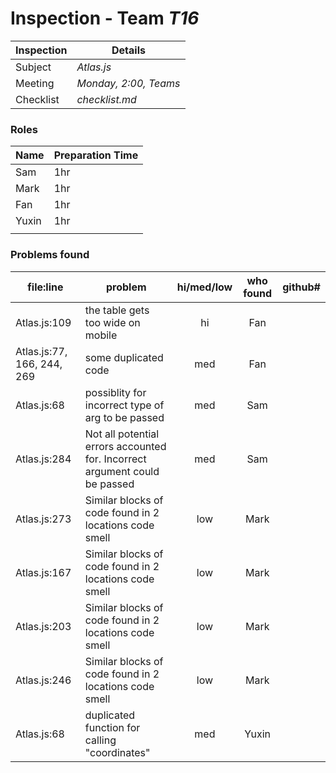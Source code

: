 # Inspection - Team *T16* 
 
| Inspection | Details |
| ----- | ----- |
| Subject | *Atlas.js* |
| Meeting | *Monday, 2:00, Teams* |
| Checklist | *checklist.md* |

### Roles

| Name | Preparation Time |
| ---- | ---- |
|  Sam  | 1hr |  
|  Mark | 1hr |
|  Fan | 1hr |
|  Yuxin | 1hr |
|  |  |

### Problems found

| file:line | problem | hi/med/low | who found | github#  |
| --- | --- | :---: | :---: | --- |
| Atlas.js:109 | the table gets too wide on mobile| hi | Fan| |
| Atlas.js:77, 166, 244, 269 | some duplicated code| med | Fan| |
| Atlas.js:68 | possiblity for incorrect type of arg to be passed | med | Sam | |
|  Atlas.js:284 | Not all potential errors accounted for. Incorrect argument could be passed | med | Sam | |
|  Atlas.js:273 | Similar blocks of code found in 2 locations code smell | low | Mark | |
|  Atlas.js:167 | Similar blocks of code found in 2 locations code smell | low | Mark | |
|  Atlas.js:203 | Similar blocks of code found in 2 locations code smell | low | Mark | |
|  Atlas.js:246 | Similar blocks of code found in 2 locations code smell | low | Mark | |
| Atlas.js:68 | duplicated function for calling "coordinates"| med | Yuxin| |
